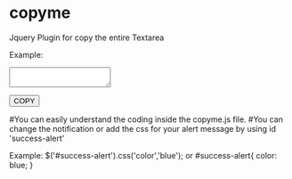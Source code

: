 # copyme
Jquery Plugin for copy the entire Textarea

  
<script src="https://ajax.googleapis.com/ajax/libs/jquery/2.2.0/jquery.min.js"></script> 
<script src='/copyme.js'></script>
Example:

<form>
    <textarea id='text1' class="text2"></textarea>
</form>

<button id='mine'>COPY</button>


<script>
$('button').click(function(){
    $('#text1').copyme();
});
</script>

#You can easily understand the coding inside the copyme.js file.
#You can change the notification or add the css for your alert message by using id 'success-alert'

Example:
$('#success-alert').css('color','blue');
     or
#success-alert{
  color: blue;
}
